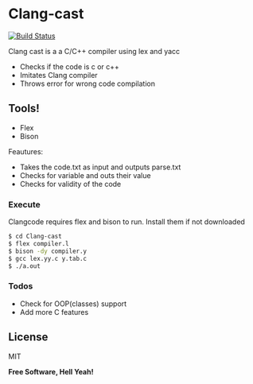 # Clang-cast

[![Build Status](https://travis-ci.org/joemccann/dillinger.svg?branch=master)](https://travis-ci.org/joemccann/dillinger)

Clang cast is a a C/C++ compiler using lex and yacc

  - Checks if the code is c or c++
  - Imitates Clang compiler
  - Throws error for wrong code compilation

## Tools!

  - Flex
  - Bison

Feautures:
  - Takes the code.txt as input and outputs parse.txt
  - Checks for variable and outs their value
  - Checks for validity of the code

### Execute

Clangcode requires flex and bison to run. Install them if not downloaded

```sh
$ cd Clang-cast
$ flex compiler.l
$ bison -dy compiler.y
$ gcc lex.yy.c y.tab.c
$ ./a.out
```
### Todos

 - Check for OOP(classes) support
 - Add more C features

License
----

MIT

**Free Software, Hell Yeah!**

